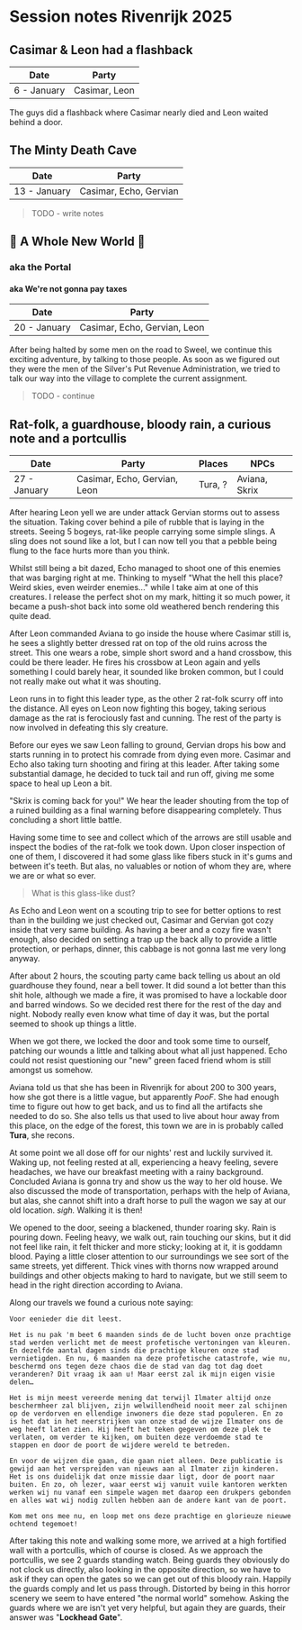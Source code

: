 # Session notes Rivenrijk 2025

## Casimar & Leon had a flashback

| Date | Party |
|-|-|
| 6 - January | Casimar, Leon |

The guys did a flashback where Casimar nearly died and Leon waited behind a door.

## The Minty Death Cave

| Date | Party |
|-|-|
| 13 - January | Casimar, Echo, Gervian |

> TODO - write notes

## :musical_note: A Whole New World :musical_note:

### aka the Portal

#### aka We're not gonna pay taxes

| Date | Party |
|-|-|
| 20 - January | Casimar, Echo, Gervian, Leon |

After being halted by some men on the road to Sweel, we continue this exciting adventure, by talking to those people. As soon as we figured out they were the men of the Silver's Put Revenue Administration, we tried to talk our way into the village to complete the current assignment.

> TODO - continue

## Rat-folk, a guardhouse, bloody rain, a curious note and a portcullis

| Date | Party | Places | NPCs |
|-|-|-|-|
| 27 - January | Casimar, Echo, Gervian, Leon | Tura, ? | Aviana, Skrix |

After hearing Leon yell we are under attack Gervian storms out to assess the situation. Taking cover behind a pile of rubble that is laying in the streets. Seeing 5 bogeys, rat-like people carrying some simple slings. A sling does not sound like a lot, but I can now tell you that a pebble being flung to the face hurts more than you think.

Whilst still being a bit dazed, Echo managed to shoot one of this enemies that was barging right at me.
Thinking to myself "What the hell this place? Weird skies, even weirder enemies..." while I take aim at one of this creatures. I release the perfect shot on my mark, hitting it so much power, it became a push-shot back into some old weathered bench rendering this quite dead.

After Leon commanded Aviana to go inside the house where Casimar still is, he sees a slightly better dressed rat on top of the old ruins across the street. This one wears a robe, simple short sword and a hand crossbow, this could be there leader. He fires his crossbow at Leon again and yells something I could barely hear, it sounded like broken common, but I could not really make out what it was shouting.

Leon runs in to fight this leader type, as the other 2 rat-folk scurry off into the distance. All eyes on Leon now fighting this bogey, taking serious damage as the rat is ferociously fast and cunning. The rest of the party is now involved in defeating this sly creature.

Before our eyes we saw Leon falling to ground, Gervian drops his bow and starts running in to protect his comrade from dying even more. Casimar and Echo also taking turn shooting and firing at this leader.
After taking some substantial damage, he decided to tuck tail and run off, giving me some space to heal up Leon a bit.

"Skrix is coming back for you!" We hear the leader shouting from the top of a ruined building as a final warning before disappearing completely. Thus concluding a short little battle.

Having some time to see and collect which of the arrows are still usable and inspect the bodies of the rat-folk we took down.
Upon closer inspection of one of them, I discovered it had some glass like fibers stuck in it's gums and between it's teeth.
But alas, no valuables or notion of whom they are, where we are or what so ever.

> What is this glass-like dust?

As Echo and Leon went on a scouting trip to see for better options to rest than in the building we just checked out, Casimar and Gervian got cozy inside that very same building. As having a beer and a cozy fire wasn't enough, also decided on setting a trap up the back ally to provide a little protection, or perhaps, dinner, this cabbage is not gonna last me very long anyway.

After about 2 hours, the scouting party came back telling us about an old guardhouse they found, near a bell tower. It did sound a lot better than this shit hole, although we made a fire, it was promised to have a lockable door and barred windows. So we decided rest there for the rest of the day and night. Nobody really even know what time of day it was, but the portal seemed to shook up things a little.

When we got there, we locked the door and took some time to ourself, patching our wounds a little and talking about what all just happened. Echo could not resist questioning our "new" green faced friend whom is still amongst us somehow.

Aviana told us that she has been in Rivenrijk for about 200 to 300 years, how she got there is a little vague, but apparently *PooF*. She had enough time to figure out how to get back, and us to find all the artifacts she needed to do so. She also tells us that used to live about hour away from this place, on the edge of the forest, this town we are in is probably called **Tura**, she recons.

At some point we all dose off for our nights' rest and luckily survived it. Waking up, not feeling rested at all, experiencing a heavy feeling, severe headaches, we have our breakfast meeting with a rainy background. Concluded Aviana is gonna try and show us the way to her old house. We also discussed the mode of transportation, perhaps with the help of Aviana, but alas, she cannot shift into a draft horse to pull the wagon we say at our old location. *sigh.* Walking it is then!

We opened to the door, seeing a blackened, thunder roaring sky. Rain is pouring down. Feeling heavy, we walk out, rain touching our skins, but it did not feel like rain, it felt thicker and more sticky; looking at it, it is goddamn blood. Paying a little closer attention to our surroundings we see sort of the same streets, yet different. Thick vines with thorns now wrapped around buildings and other objects making to hard to navigate, but we still seem to head in the right direction according to Aviana.

Along our travels we found a curious note saying:

```
Voor eenieder die dit leest.

Het is nu pak 'm beet 6 maanden sinds de de lucht boven onze prachtige stad werden verlicht met de meest profetische vertoningen van kleuren. En dezelfde aantal dagen sinds die prachtige kleuren onze stad vernietigden. En nu, 6 maanden na deze profetische catastrofe, wie nu, beschermd ons tegen deze chaos die de stad van dag tot dag doet veranderen? Dit vraag ik aan u! Maar eerst zal ik mijn eigen visie delen…

Het is mijn meest vereerde mening dat terwijl Ilmater altijd onze beschermheer zal blijven, zijn welwillendheid nooit meer zal schijnen op de verdorven en ellendige inwoners die deze stad populeren. En zo is het dat in het neerstrijken van onze stad de wijze Ilmater ons de weg heeft laten zien. Hij heeft het teken gegeven om deze plek te verlaten, om verder te kijken, om buiten deze verdoemde stad te stappen en door de poort de wijdere wereld te betreden.

En voor de wijzen die gaan, die gaan niet alleen. Deze publicatie is gewijd aan het verspreiden van nieuws aan al Ilmater zijn kinderen. Het is ons duidelijk dat onze missie daar ligt, door de poort naar buiten. En zo, oh lezer, waar eerst wij vanuit vuile kantoren werkten werken wij nu vanaf een simpele wagen met daarop een drukpers gebonden en alles wat wij nodig zullen hebben aan de andere kant van de poort.

Kom met ons mee nu, en loop met ons deze prachtige en glorieuze nieuwe ochtend tegemoet!
```

After taking this note and walking some more, we arrived at a high fortified wall with a portcullis, which of course is closed. As we approach the portcullis, we see 2 guards standing watch. Being guards they obviously do not clock us directly, also looking in the opposite direction, so we have to ask if they can open the gates so we can get out of this bloody rain. Happily the guards comply and let us pass through. Distorted by being in this horror scenery we seem to have entered "the normal world" somehow. Asking the guards where we are isn't yet very helpful, but again they are guards, their answer was "**Lockhead Gate**".
